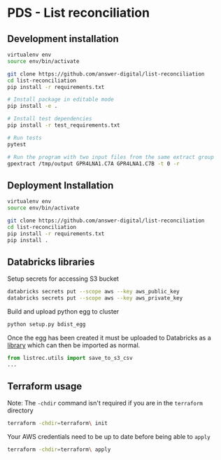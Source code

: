 # PDS - List reconciliation


## Development installation
```bash
virtualenv env
source env/bin/activate

git clone https://github.com/answer-digital/list-reconciliation
cd list-reconciliation
pip install -r requirements.txt

# Install package in editable mode
pip install -e .

# Install test dependencies
pip install -r test_requirements.txt

# Run tests
pytest

# Run the program with two input files from the same extract group
gpextract /tmp/output GPR4LNA1.C7A GPR4LNA1.C7B -t 0 -r
```

## Deployment Installation
```bash
virtualenv env
source env/bin/activate

git clone https://github.com/answer-digital/list-reconciliation
cd list-reconciliation
pip install -r requirements.txt
pip install .
```


## Databricks libraries
Setup secrets for accessing S3 bucket

```bash
databricks secrets put --scope aws --key aws_public_key
databricks secrets put --scope aws --key aws_private_key
```

Build and upload python egg to cluster

```bash
python setup.py bdist_egg
```

Once the egg has been created it must be uploaded to Databricks as a [library](https://docs.databricks.com/libraries/index.html) which can then be imported as normal.

```python
from listrec.utils import save_to_s3_csv
...
```


## Terraform usage
Note: The `-chdir` command isn't required if you are in the `terraform` directory

```bash
terraform -chdir=terraform\ init
```

Your AWS credentials need to be up to date before being able to `apply`

```bash
terraform -chdir=terraform\ apply
```